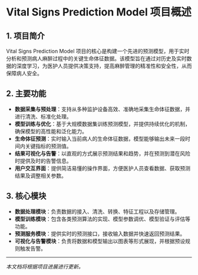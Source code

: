 # Vital Signs Prediction Model 项目概述

## 1. 项目简介

Vital Signs Prediction Model 项目的核心是构建一个先进的预测模型，用于实时分析和预测病人麻醉过程中的关键生命体征数据。该模型旨在通过对历史及实时数据的深度学习，为医护人员提供决策支持，提高麻醉管理的精准性和安全性，从而保障病人安全。

## 2. 主要功能

*   **数据采集与预处理**：支持从多种监护设备高效、准确地采集生命体征数据，并进行清洗、标准化处理。
*   **模型训练与优化**：基于大规模数据集训练预测模型，并提供持续优化的机制，确保模型的高性能和泛化能力。
*   **生命体征预测**：实时输入当前病人的生命体征数据，模型能够输出未来一段时间内关键指标的预测值。
*   **结果可视化与告警**：以直观的方式展示预测结果和趋势，并在预测到潜在风险时提供及时的告警信息。
*   **用户交互界面**：提供简洁易懂的操作界面，方便医护人员查看数据、获取预测结果及调整相关参数。

## 3. 核心模块

*   **数据处理模块**：负责数据的接入、清洗、转换、特征工程以及存储管理。
*   **模型训练模块**：包含各类预测算法的实现、模型参数调优、模型验证与评估等功能。
*   **预测服务模块**：提供实时的预测接口，接收输入数据并快速返回预测结果。
*   **可视化与告警模块**：负责将数据和模型输出以图表等形式展现，并根据预设规则触发告警。

---

*本文档将根据项目进展进行更新。* 
